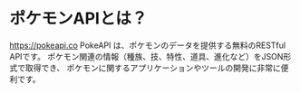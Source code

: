 # ポケモンAPIとは？
https://pokeapi.co
PokeAPI は、ポケモンのデータを提供する無料のRESTful APIです。
ポケモン関連の情報（種族、技、特性、道具、進化など）をJSON形式で取得でき、
ポケモンに関するアプリケーションやツールの開発に非常に便利です。
